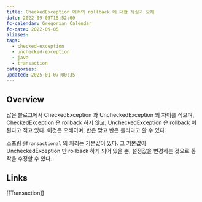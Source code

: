 ```yaml
---
title: CheckedException 에서의 rollback 에 대한 사실과 오해
date: 2022-09-05T15:52:00
fc-calendar: Gregorian Calendar
fc-date: 2022-09-05
aliases: 
tags:
  - checked-exception
  - unchecked-exception
  - java
  - transaction
categories: 
updated: 2025-01-07T00:35
---
```


## Overview

많은 블로그에서 CheckedException 과 UncheckedException 의 차이를 적으며, CheckedException 은 rollback 하지 않고, UncheckedException 은 rollback 이 된다고 적고 있다. 이것은 오해이며, 반은 맞고 반은 틀리다고 할 수 있다.

스프링 `@Transactional` 의 처리는 기본값이 있다. 그 기본값이 UncheckedException 만 rollback 하게 되어 있을 뿐, 설정값을 변경하는 것으로 동작을 수정할 수 있다.

## Links

[[Transaction]]